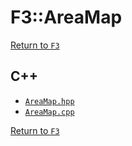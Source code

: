 # F3::AreaMap

[Return to `F3`](/docs/F3.md)

## C++

- [`AreaMap.hpp`](/c++/include/AreaMap.hpp)
- [`AreaMap.cpp`](/c++/source/AreaMap.cpp)

[Return to `F3`](/docs/F3.md)